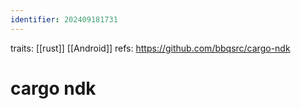 ```yaml
---
identifier: 202409181731
---
```

traits: [[rust]] [[Android]]
refs: https://github.com/bbqsrc/cargo-ndk
# cargo ndk